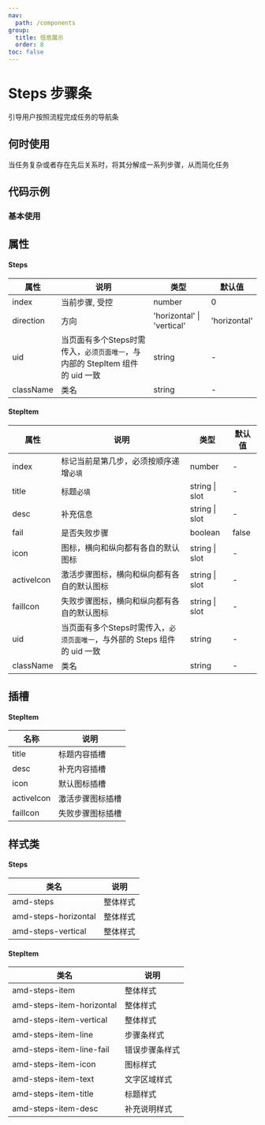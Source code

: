 ```yaml
---
nav:
  path: /components
group:
  title: 信息展示
  order: 8
toc: false
---
```

# Steps 步骤条
引导用户按照流程完成任务的导航条
## 何时使用
当任务复杂或者存在先后关系时，将其分解成一系列步骤，从而简化任务
## 代码示例
### 基本使用
<code src='../../demo/pages/Steps'></code>


## 属性
  
#### Steps
| 属性 |  说明 | 类型 | 默认值 |
| -----|-----|-----|-----|
| index |   当前步骤, 受控 | number | 0 | 
| direction | 方向 | 'horizontal' &verbar; 'vertical' | 'horizontal' |
| uid | 当页面有多个Steps时需传入，`必须页面唯一`，与内部的 StepItem 组件的 uid 一致 | string | - |
| className | 类名 | string | - |
    
#### StepItem
    
| 属性 |   说明 | 类型  | 默认值 |
| -----|-----|-----|-----|
| index |  标记当前是第几步，必须按顺序递增`必填` | number | - |
| title | 标题`必填` |  string &verbar; slot | - |
| desc | 补充信息 | string &verbar; slot | - |
| fail | 是否失败步骤 | boolean | false |
| icon | 图标，横向和纵向都有各自的默认图标 | string &verbar; slot  | - |
| activeIcon | 激活步骤图标，横向和纵向都有各自的默认图标  | string &verbar; slot | - |
| failIcon | 失败步骤图标，横向和纵向都有各自的默认图标  | string &verbar; slot | - |
| uid |  当页面有多个Steps时需传入，`必须页面唯一`，与外部的 Steps 组件的 uid 一致  | string | - |
| className |  类名  | string | - |
  
## 插槽

#### StepItem
| 名称 | 说明 |
| ----|----|
| title | 标题内容插槽 |
| desc | 补充内容插槽 |
| icon | 默认图标插槽 |
| activeIcon | 激活步骤图标插槽 |
| failIcon | 失败步骤图标插槽 |

## 样式类
#### Steps

| 类名                       | 说明             |
| -------------------------- | ---------------- |
| amd-steps            | 整体样式         |
| amd-steps-horizontal   | 整体样式  |
| amd-steps-vertical  | 整体样式  |

#### StepItem

| 类名                       | 说明             |
| -------------------------- | ---------------- |
| amd-steps-item            | 整体样式         |
| amd-steps-item-horizontal      | 整体样式  |
| amd-steps-item-vertical  | 整体样式   |
| amd-steps-item-line  | 步骤条样式 |
| amd-steps-item-line-fail  | 错误步骤条样式 |
| amd-steps-item-icon  | 图标样式 |
| amd-steps-item-text  | 文字区域样式 |
| amd-steps-item-title  | 标题样式 |
| amd-steps-item-desc  | 补充说明样式 |